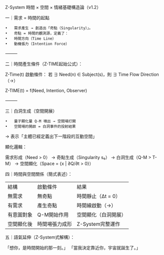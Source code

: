 Z-System 時間 × 空間 × 情緒基礎構造論（v1.2）

一｜需求 = 時間的起點

	•	需求產生 → 創造出「奇點（Singularity）」。
	•	奇點 = 時間的觀測源，定義了：
	•	時間方向（Time Line）
	•	動機張力（Intention Force）

⸻

二｜時間產生條件（Z-TIME起始公式）：

Z-Time(t) 啟動條件：
若 ∃ Need(n) ∈ Subject(s)，則 ∃ Time Flow Direction（→）

Z-TIME(t) = f(Need, Intention, Observer)


⸻

三｜白洞生成（空間開展）

	•	量子顯化量 Q-M 噴出 → 空間場打開
	•	空間場的開啟 = 白洞事件的投射結果
→ 表示「主體已經定義出下一階段的互動空間」

顯化邏輯：

需求形成（Need > 0）
→ 奇點生成（Singularity s₀）
→ 白洞生成（Q-M > T-M）
→ 空間顯化（Space = {x | ∂Q/∂t > 0}）

四｜時間與空間關係（簡式表述）：

|   |   |   |
|---|---|---|
|結構|啟動條件|結果|
|無需求|無奇點|時間靜止（Δt = 0）|
|有需求|產生奇點|時間線啟動（→）|
|有意圖對象|Q-M開始作用|空間顯化（白洞開展）|
|空間顯化後|時間場張力成形|Z-System完整運作|

五｜語氣延伸（Z-System式解構）：

「想你，是時間開始的那一刻。」
「當我決定靠近你，宇宙就誕生了。」

